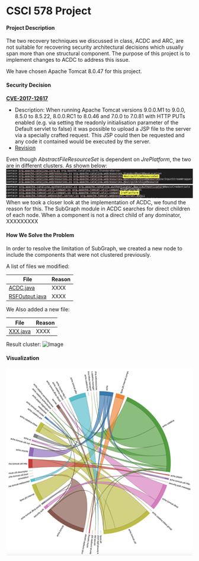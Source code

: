 # CSCI 578 Project

#### Project Description
The two recovery techniques we discussed in class, ACDC and ARC, are not suitable for recovering security architectural decisions which usually span more than one structural component. The purpose of this project is to implement changes to ACDC to address this issue.

We have chosen Apache Tomcat 8.0.47 for this project.

#### Security Decision

**[CVE-2017-12617](https://cve.mitre.org/cgi-bin/cvename.cgi?name=CVE-2017-12617)**
  - Description: When running Apache Tomcat versions 9.0.0.M1 to 9.0.0, 8.5.0 to 8.5.22, 8.0.0.RC1 to 8.0.46 and 7.0.0 to 7.0.81 with HTTP PUTs enabled (e.g. via setting the readonly initialisation parameter of the Default servlet to false) it was possible to upload a JSP file to the server via a specially crafted request. This JSP could then be requested and any code it contained would be executed by the server.
  - [Revision](https://svn.apache.org/viewvc?view=revision&revision=1809921)


Even though *AbstractFileResourceSet* is dependent on *JrePlatform*, the two are in different clusters. As shown below:
![AbstractFileResource](resources/AbstractFileResourceSet&#32;Cluster.png)
![JREPlatform](resources/JRE&#32;Cluster.png)
When we took a closer look at the implementation of ACDC, we found the reason for this. The SubGraph module in ACDC searches for direct children of each node. When a component is not a direct child of any dominator, XXXXXXXXX


#### How We Solve the Problem

In order to resolve the limitation of SubGraph, we created a new node to include the components that were not clustered previously.

A list of files we modified: 

| File | Reason |
| --- | --- |
| [ACDC.java](src/acdc/ACDC.java)           | XXXX |
| [RSFOutput.java](src/acdc/RSFOutput.java) | XXXX |


We Also added a new file:

| File | Reason |
| --- | --- |
| [XXX.java](src/acdc/XXX.java) | XXXX |


Result cluster:
![Image]()

#### Visualization

![Cluster](resources/cluster_vis.png)